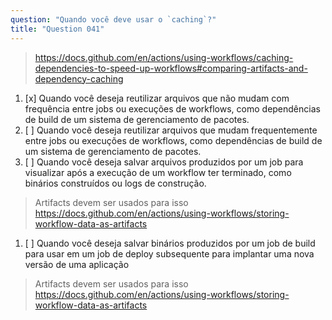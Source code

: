 ```yaml
---
question: "Quando você deve usar o `caching`?"
title: "Question 041"
---
```




> https://docs.github.com/en/actions/using-workflows/caching-dependencies-to-speed-up-workflows#comparing-artifacts-and-dependency-caching

1. [x] Quando você deseja reutilizar arquivos que não mudam com frequência entre jobs ou execuções de workflows, como dependências de build de um sistema de gerenciamento de pacotes.
1. [ ] Quando você deseja reutilizar arquivos que mudam frequentemente entre jobs ou execuções de workflows, como dependências de build de um sistema de gerenciamento de pacotes.
1. [ ] Quando você deseja salvar arquivos produzidos por um job para visualizar após a execução de um workflow ter terminado, como binários construídos ou logs de construção.
> Artifacts devem ser usados para isso https://docs.github.com/en/actions/using-workflows/storing-workflow-data-as-artifacts
1. [ ] Quando você deseja salvar binários produzidos por um job de build para usar em um job de deploy subsequente para implantar uma nova versão de uma aplicação
> Artifacts devem ser usados para isso https://docs.github.com/en/actions/using-workflows/storing-workflow-data-as-artifacts
